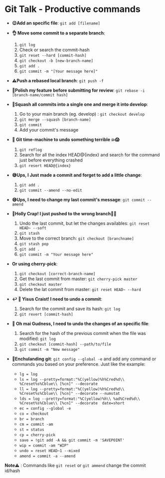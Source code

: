 # Git Talk - Productive commands

 - **:wink:Add an specific file**: `git add [filename]`
 - **:ok_hand: Move some commit to a separate branch**: 
	 1. `git log`
	 2. Check or search the commit-hash
	 3. `git reset --hard [commit-hash]` 
	 4. `git checkout -b [new-branch-name]`
	 5. `git add .`
	 6. `git commit -m "[Your message here]"`
 - **:warning:Push a rebased local branch**: `git push -f`
 - **:nail_care:Polish my feature before submitting for review**: `git rebase -i [branch-name/commit hash]`
 - **:dango:Squash all commits into a single one and merge it into develop**: 
	 1. Go to your main branch (eg. develop) : `git checkout develop`
	 2. `git merge --squash [branch-name]`
	 3. `git commit`
	 4. Add your commit's message

- **:rocket: Git time-machine to undo something terrible    :boom::scream:**
	1.  `git reflog`
	2. Search for all the index HEAD@{index} and search for the command just before everything crashed
	3. `git resert HEAD@{index}`
- **:sweat_smile:Ups, I Just made a commit and forget to add a little change**:
	1. `git add .`
	2. `git commit --amend --no-edit`
- **:sweat_smile:Ups, I need to change my last commit's message**: `git commit --amend`
- **:see_no_evil:Holly Crap! I  just pushed to the wrong branch:running::dash:**
	1. Undo the last commit, but let the changes availables: `git reset HEAD~ --soft`
	2. `git stash`
	3. Move to the correct branch: `git checkout [branchname]`
	4. `git stash pop`
	5. `git add .`
	6. `git commit -m "Your message here"`

- **Or using cherry-pick**:
	1. `git checkout [correct-branch-name]`
	2. Get the last commit from master: `git cherry-pick master`
	3. `git checkout master`
	4. Delete the lat commit from master: `git reset HEAD~ --hard`
	
- **:leftwards_arrow_with_hook:   :pray: Yisus Craist! I need to undo a commit**:
	1. Search for the commit  and save its hash: `git log`
	2. `git revert [commit-hash]`
- **:shit: Oh mai Gudness, I need to undo the changes of an specific file**: 
	1. Search for the hash of the previous commit when the file was modified: `git log`
	2. `git checkout [commit-hash] --path/to/file`
	3. `git commit -m "New message"`
 - **:art:Enchulanding git**: `git config --global -e` and add any command or commands you based on your preference. Just like the example:
	 - `lg = log`
	 - `ls = log --pretty=format:"%C(yellow)%h%Cred%d\\ %Creset%s%Cblue\\ [%cn]" --decorate`
	 - `ll = log --pretty=format:"%C(yellow)%h%Cred%d\\ %Creset%s%Cblue\\ [%cn]" --decorate --numstat`
	 - `lds = log --pretty=format:"%C(yellow)%h\\ %ad%Cred%d\\ %Creset%s%Cblue\\ [%cn]" --decorate  date=short`
	 - `ec = config --global -e`
	 - `co = checkout`
	 - `br = branch`
	 - `cm = commit -am`
	 - `st = status`
	 - `cp = cherry-pick`
	 - `save = !git add -A && git commit -m 'SAVEPOINT'`
	 - `wip = commit -am "WIP"`
	 - `undo = reset HEAD~1 --mixed`
	 - `amend = commit -a --amend`

**Note:warning:** : Commands like `git reset` or `git ammend` change the commit id/hash


